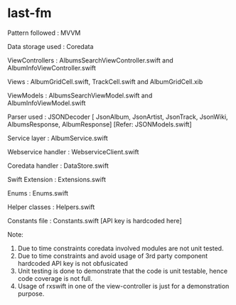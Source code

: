 # last-fm

Pattern followed : MVVM

Data storage used : Coredata

ViewControllers : AlbumsSearchViewController.swift and AlbumInfoViewController.swift

Views : AlbumGridCell.swift, TrackCell.swift and AlbumGridCell.xib

ViewModels : AlbumsSearchViewModel.swift and AlbumInfoViewModel.swift

Parser used : JSONDecoder [ JsonAlbum, JsonArtist, JsonTrack, JsonWiki, AlbumsResponse, AlbumResponse] [Refer: JSONModels.swift]

Service layer : AlbumService.swift

Webservice handler : WebserviceClient.swift

Coredata handler : DataStore.swift

Swift Extension : Extensions.swift

Enums : Enums.swift

Helper classes : Helpers.swift

Constants file : Constants.swift [API key is hardcoded here]

Note:

1. Due to time constraints coredata involved modules are not unit tested.
2. Due to time constraints and avoid usage of 3rd party component hardcoded API key is not obfusicated
3. Unit testing is done to demonstrate that the code is unit testable, hence code coverage is not full.
4. Usage of rxswift in one of the view-controller is just for a demonstration purpose. 
